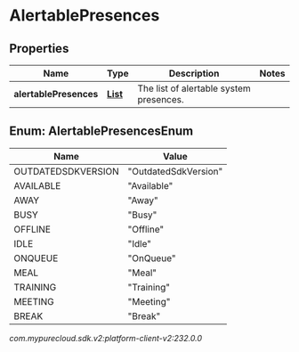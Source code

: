 # AlertablePresences


## Properties

| Name | Type | Description | Notes |
| ------------ | ------------- | ------------- | ------------- |
| **alertablePresences** | [**List<AlertablePresencesEnum>**](#Enum--AlertablePresencesEnum) | The list of alertable system presences. |  |


## Enum: AlertablePresencesEnum

| Name | Value |
| ---- | ----- |
| OUTDATEDSDKVERSION | &quot;OutdatedSdkVersion&quot; |
| AVAILABLE | &quot;Available&quot; |
| AWAY | &quot;Away&quot; |
| BUSY | &quot;Busy&quot; |
| OFFLINE | &quot;Offline&quot; |
| IDLE | &quot;Idle&quot; |
| ONQUEUE | &quot;OnQueue&quot; |
| MEAL | &quot;Meal&quot; |
| TRAINING | &quot;Training&quot; |
| MEETING | &quot;Meeting&quot; |
| BREAK | &quot;Break&quot; |




_com.mypurecloud.sdk.v2:platform-client-v2:232.0.0_
